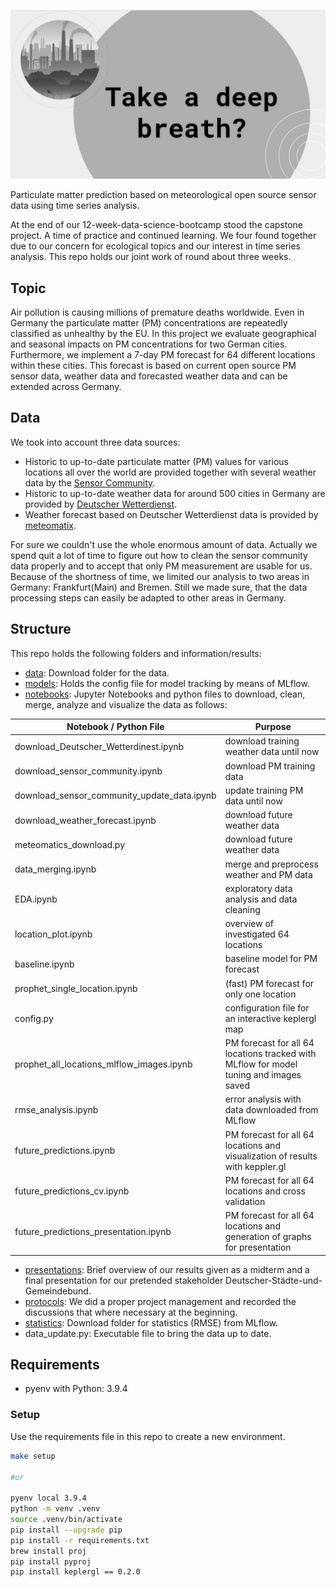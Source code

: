 ![take-a-deep-breath](./images/take_a_deep_breath.jpg)

Particulate matter prediction based on meteorological open source sensor data using time series analysis.

At the end of our 12-week-data-science-bootcamp stood the capstone project. A time of practice and continued learning. We four found together due to our concern for ecological topics and our interest in time series analysis. This repo holds our joint work of round about three weeks.

## Topic
Air pollution is causing millions of premature deaths worldwide. Even in Germany the particulate matter (PM) concentrations are repeatedly classified as unhealthy by the EU. In this project we evaluate geographical and seasonal impacts on PM concentrations for two German cities. Furthermore, we implement a 7-day PM forecast for 64 different locations within these cities. This forecast is based on current open source PM sensor data, weather data and forecasted weather data and can be extended across Germany.
## Data
We took into account three data sources:
* Historic to up-to-date  particulate matter (PM) values for various locations all over the world are provided together with several weather data by the [Sensor Community](https://sensor.community/en/).
* Historic to up-to-date weather data for around 500 cities in Germany are provided by [Deutscher Wetterdienst](https://opendata.dwd.de/climate_environment/CDC/observations_germany/).
* Weather forecast based on Deutscher Wetterdienst data is provided by [meteomatix](https://www.meteomatics.com/de/).

For sure we couldn't use the whole enormous amount of data. Actually we spend quit a lot of time to figure out how to clean the sensor community data properly and to accept that only PM measurement are usable for us. Because of the shortness of time, we limited our analysis to two areas in Germany: Frankfurt(Main) and Bremen. Still we made sure, that the data processing steps can easily be adapted to other areas in Germany.
## Structure
This repo holds the following folders and information/results:
* [data](https://github.com/j-herbig/air-pollution/tree/main/data): Download folder for the data.
* [models](https://github.com/j-herbig/air-pollution/tree/main/modeling): Holds the config file for model tracking by means of MLflow.
* [notebooks](https://github.com/j-herbig/air-pollution/tree/main/notebooks): Jupyter Notebooks and python files to download, clean, merge, analyze and visualize the data as follows:

| Notebook / Python File | Purpose|
|---|---|
| download_Deutscher_Wetterdinest.ipynb | download training weather data until now |
| download_sensor_community.ipynb | download PM training data |
| download_sensor_community_update_data.ipynb | update training PM data until now |
| download_weather_forecast.ipynb | download future weather data |
| meteomatics_download.py | download future weather data |
| data_merging.ipynb | merge and preprocess weather and PM data |
| EDA.ipynb | exploratory data analysis and data cleaning |
| location_plot.ipynb | overview of investigated 64 locations |
| baseline.ipynb | baseline model for PM forecast |
| prophet_single_location.ipynb | (fast) PM forecast for only one location |
| config.py | configuration file for an interactive keplergl map |
| prophet_all_locations_mlflow_images.ipynb | PM forecast for all 64 locations tracked with MLflow for model tuning and images saved |
| rmse_analysis.ipynb | error analysis with data downloaded from MLflow|
| future_predictions.ipynb | PM forecast for all 64 locations and visualization of results with keppler.gl |
| future_predictions_cv.ipynb | PM forecast for all 64 locations and cross validation  |
| future_predictions_presentation.ipynb | PM forecast for all 64 locations and generation of graphs for presentation |

* [presentations](https://github.com/j-herbig/air-pollution/tree/main/presentations): Brief overview of our results given as a midterm and a final presentation for our pretended stakeholder Deutscher-Städte-und-Gemeindebund.
* [protocols](https://github.com/j-herbig/air-pollution/tree/main/protocols): We did a proper project management and recorded the discussions that where necessary at the beginning.  
* [statistics](https://github.com/j-herbig/air-pollution/tree/main/statistics): Download folder for statistics (RMSE) from MLflow.
* data_update.py: Executable file to bring the data up to date.


## Requirements

- pyenv with Python: 3.9.4

### Setup

Use the requirements file in this repo to create a new environment.

```BASH
make setup

#or

pyenv local 3.9.4
python -m venv .venv
source .venv/bin/activate
pip install --upgrade pip
pip install -r requirements.txt
brew install proj
pip install pyproj
pip install keplergl == 0.2.0
```


